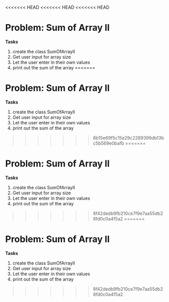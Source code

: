 <<<<<<< HEAD
<<<<<<< HEAD
<<<<<<< HEAD
# Problem: Sum of Array II

**Tasks**
1. create the class SumOfArrayII
2. Get user input for array size
3. Let the user enter in their own values
4. print out the sum of the array
=======
# Problem: Sum of Array II

**Tasks**
1. create the class SumOfArrayII
2. Get user input for array size
3. Let the user enter in their own values
4. print out the sum of the array
>>>>>>> 8b15e69f5c15e29c2289399db13bc5b569e0bafb
=======
# Problem: Sum of Array II

**Tasks**
1. create the class SumOfArrayII
2. Get user input for array size
3. Let the user enter in their own values
4. print out the sum of the array
>>>>>>> 8f42dedb9fb210ce7f9e7aa55db28fd0c0a4f5a2
=======
# Problem: Sum of Array II

**Tasks**
1. create the class SumOfArrayII
2. Get user input for array size
3. Let the user enter in their own values
4. print out the sum of the array
>>>>>>> 8f42dedb9fb210ce7f9e7aa55db28fd0c0a4f5a2
